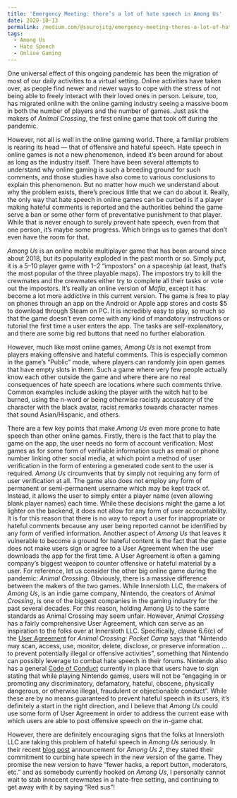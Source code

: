 ```yaml
---
title: 'Emergency Meeting: there’s a lot of hate speech in Among Us'
date: 2020-10-13
permalink: /medium.com/@sourojitg/emergency-meeting-theres-a-lot-of-hate-speech-in-among-us-d0da010b9cad
tags:
  - Among Us
  - Hate Speech
  - Online Gaming
---
```


One universal effect of this ongoing pandemic has been the migration of most of our daily activities to a virtual setting. Online activities have taken over, as people find newer and newer ways to cope with the stress of not being able to freely interact with their loved ones in person. Leisure, too, has migrated online with the online gaming industry seeing a massive boom in both the number of players and the number of games. Just ask the makers of *Animal Crossing*, the first online game that took off during the pandemic.  

However, not all is well in the online gaming world. There, a familiar problem is rearing its head — that of offensive and hateful speech. Hate speech in online games is not a new phenomenon, indeed it’s been around for about as long as the industry itself. There have been several attempts to understand why online gaming is such a breeding ground for such comments, and those studies have also come to various conclusions to explain this phenomenon. But no matter how much we understand about why the problem exists, there’s precious little that we can do about it. Really, the only way that hate speech in online games can be curbed is if a player making hateful comments is reported and the authorities behind the game serve a ban or some other form of preventative punishment to that player. While that is never enough to surely prevent hate speech, even from that one person, it’s maybe some progress. Which brings us to games that don’t even have the room for that.  

*Among Us* is an online mobile multiplayer game that has been around since about 2018, but its popularity exploded in the past month or so. Simply put, it is a 5–10 player game with 1–2 “impostors” on a spaceship (at least, that’s the most popular of the three playable maps). The impostors try to kill the crewmates and the crewmates either try to complete all their tasks or vote out the impostors. It’s really an online version of *Mafia*, except it has become a lot more addictive in this current version. The game is free to play on phones through an app on the Android or Apple app stores and costs $5 to download through Steam on PC. It is incredibly easy to play, so much so that the game doesn’t even come with any kind of mandatory instructions or tutorial the first time a user enters the app. The tasks are self-explanatory, and there are some big red buttons that need no further elaboration.  

However, much like most online games, *Among Us* is not exempt from players making offensive and hateful comments. This is especially common in the game’s “Public” mode, where players can randomly join open games that have empty slots in them. Such a game where very few people actually know each other outside the game and where there are no real consequences of hate speech are locations where such comments thrive. Common examples include asking the player with the witch hat to be burned, using the n-word or being otherwise racistly accusatory of the character with the black avatar, racist remarks towards character names that sound Asian/Hispanic, and others.

There are a few key points that make *Among Us* even more prone to hate speech than other online games. Firstly, there is the fact that to play the game on the app, the user needs no form of account verification. Most games as for some form of verifiable information such as email or phone number linking other social media, at which point a method of user verification in the form of entering a generated code sent to the user is required. *Among Us* circumvents that by simply not requiring any form of user verification at all. The game also does not employ any form of permanent or semi-permanent username which may be kept track of. Instead, it allows the user to simply enter a player name (even allowing blank player names) each time. While these decisions might the game a lot lighter on the backend, it does not allow for any form of user accountability. It is for this reason that there is no way to report a user for inappropriate or hateful comments because any user being reported cannot be identified by any form of verified information.
Another aspect of *Among Us* that leaves it vulnerable to become a ground for hateful content is the fact that the game does not make users sign or agree to a User Agreement when the user downloads the app for the first time. A User Agreement is often a gaming company’s biggest weapon to counter offensive or hateful material by a user. For reference, let us consider the other big online game during the pandemic: *Animal Crossing*. Obviously, there is a massive difference between the makers of the two games. While Innersloth LLC, the makers of *Among Us*, is an indie game company, Nintendo, the creators of *Animal Crossing*, is one of the biggest companies in the gaming industry for the past several decades. For this reason, holding Among Us to the same standards as Animal Crossing may seem unfair. However, *Animal Crossing* has a fairly comprehensive User Agreement, which can serve as an inspiration to the folks over at Innersloth LLC. Specifically, clause 6.6(c) of the [User Agreement](https://en-americas-support.nintendo.com/app/answers/detail/a_id/48064/~/animal-crossing%3A-pocket-camp%3A-user-agreement) for *Animal Crossing: Pocket Camp* says that “Nintendo may scan, access, use, monitor, delete, disclose, or preserve information … to prevent potentially illegal or offensive activities”, something that Nintendo can possibly leverage to combat hate speech in their forums. Nintendo also has a general [Code of Conduct](https://www.nintendo.com/nintendoaccount/code-of-conduct/) currently in place that users have to sign stating that while playing Nintendo games, users will not be “engaging in or promoting any discriminatory, defamatory, hateful, obscene, physically dangerous, or otherwise illegal, fraudulent or objectionable conduct”. While these are by no means guaranteed to prevent hateful speech in its users, it’s definitely a start in the right direction, and I believe that *Among Us* could use some form of User Agreement in order to address the current ease with which users are able to post offensive speech on the in-game chat.  

However, there are definitely encouraging signs that the folks at Innersloth LLC are taking this problem of hateful speech in *Among Us* seriously. In their recent [blog post](https://innersloth.itch.io/among-us/devlog/171026/among-us-2) announcement for *Among Us 2*, they stated their commitment to curbing hate speech in the new version of the game. They promise the new version to have “fewer hacks, a report button, moderators, etc.” and as somebody currently hooked on *Among Us*, I personally cannot wait to stab innocent crewmates in a hate-free setting, and continuing to get away with it by saying “Red sus”!

